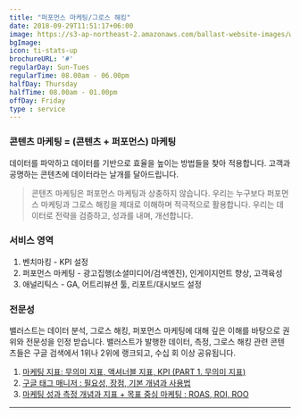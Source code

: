 ```yaml
---
title: "퍼포먼스 마케팅/그로스 해킹"
date: 2018-09-29T11:51:17+06:00
image: https://s3-ap-northeast-2.amazonaws.com/ballast-website-images/wp-content/uploads/2019/04/11223601/service-measure1.jpg
bgImage: 
icon: ti-stats-up
brochureURL: '#'
regularDay: Sun-Tues
regularTime: 08.00am - 06.00pm
halfDay: Thursday
halfTime: 08.00am - 01.00pm
offDay: Friday
type : service
---
```


### 콘텐츠 마케팅 = (콘텐츠 + 퍼포먼스) 마케팅 

데이터를 파악하고 데이터를 기반으로 효율을 높이는 방법들을 찾아 적용합니다. 고객과 공명하는 콘텐츠에 데이터라는 날개를 달아드립니다. <!--more-->


>콘텐츠 마케팅은 퍼포먼스 마케팅과 상충하지 않습니다. 우리는 누구보다 퍼포먼스 마케팅과 그로스 해킹을 제대로 이해하며 적극적으로 활용합니다.  우리는 데이터로 전략을 검증하고, 성과를 내며, 개선합니다. 


### 서비스 영역

1. 벤치마킹 - KPI 설정
2. 퍼포먼스 마케팅 - 광고집행(소셜미디어/검색엔진), 인게이지먼트 향상, 고객육성
3. 애널리틱스 - GA, 어트리뷰션 툴, 리포트/대시보드 설정 

### 전문성 

밸러스트는 데이터 분석, 그로스 해킹, 퍼포먼스 마케팅에 대해 깊은 이해를 바탕으로 권위와 전문성을 인정 받습니다. 밸러스트가 발행한  데이터, 측정, 그로스 해킹 관련 콘텐츠들은 구글 검색에서 1위나 2위에 랭크되고, 수십 회 이상 공유됩니다. 

1. [마케팅 지표: 무의미 지표, 액셔너블 지표, KPI (PART 1. 무의미 지표)](/insights/마케팅-지표-무의미-지표/)
2. [구글 태그 매니저 : 필요성, 장점, 기본 개념과 사용법](/insights/구글-태그-매니저-필요성-장점-기본-개념과-사용법/)
3. [마케팅 성과 측정 개념과 지표 + 목표 중심 마케팅 : ROAS, ROI, ROO](/insights/마케팅-성과-측정-개념과-지표-목표-중심-마케팅-roas-roi-roo/)


---

